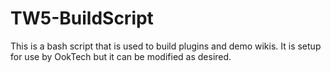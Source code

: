 # TW5-BuildScript
This is a bash script that is used to build plugins and demo wikis. It is setup for use by OokTech but it can be modified as desired.
